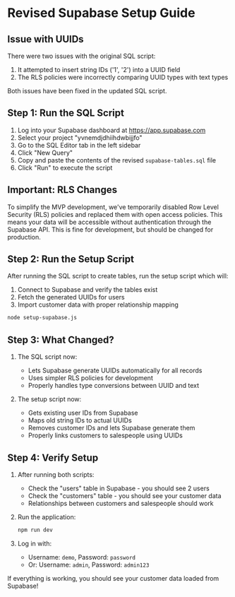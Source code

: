 # Revised Supabase Setup Guide

## Issue with UUIDs

There were two issues with the original SQL script:

1. It attempted to insert string IDs ('1', '2') into a UUID field
2. The RLS policies were incorrectly comparing UUID types with text types

Both issues have been fixed in the updated SQL script.

## Step 1: Run the SQL Script

1. Log into your Supabase dashboard at https://app.supabase.com
2. Select your project "yvnemdjdhiihdwbijjfo"
3. Go to the SQL Editor tab in the left sidebar
4. Click "New Query"
5. Copy and paste the contents of the revised `supabase-tables.sql` file
6. Click "Run" to execute the script

## Important: RLS Changes

To simplify the MVP development, we've temporarily disabled Row Level Security (RLS) policies and replaced them with open access policies. This means your data will be accessible without authentication through the Supabase API. This is fine for development, but should be changed for production.

## Step 2: Run the Setup Script

After running the SQL script to create tables, run the setup script which will:

1. Connect to Supabase and verify the tables exist
2. Fetch the generated UUIDs for users
3. Import customer data with proper relationship mapping

```bash
node setup-supabase.js
```

## Step 3: What Changed?

1. The SQL script now:

   - Lets Supabase generate UUIDs automatically for all records
   - Uses simpler RLS policies for development
   - Properly handles type conversions between UUID and text

2. The setup script now:
   - Gets existing user IDs from Supabase
   - Maps old string IDs to actual UUIDs
   - Removes customer IDs and lets Supabase generate them
   - Properly links customers to salespeople using UUIDs

## Step 4: Verify Setup

1. After running both scripts:

   - Check the "users" table in Supabase - you should see 2 users
   - Check the "customers" table - you should see your customer data
   - Relationships between customers and salespeople should work

2. Run the application:

   ```bash
   npm run dev
   ```

3. Log in with:
   - Username: `demo`, Password: `password`
   - Or: Username: `admin`, Password: `admin123`

If everything is working, you should see your customer data loaded from Supabase!
